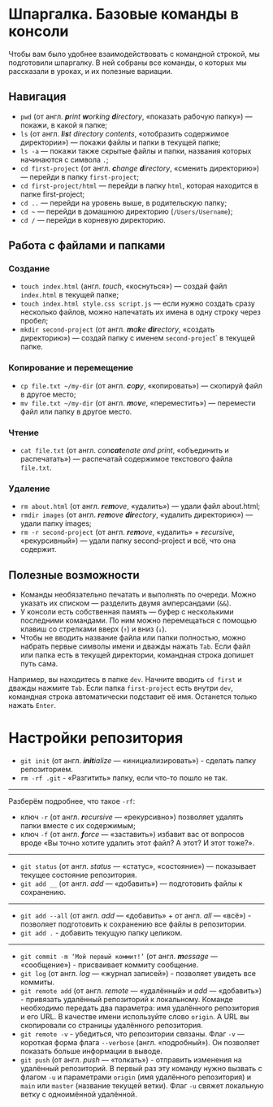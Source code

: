 # Шпаргалка. Базовые команды в консоли

Чтобы вам было удобнее взаимодействовать с командной строкой, мы подготовили шпаргалку. В ней собраны все команды, о которых мы рассказали в уроках, и их полезные вариации. 

## Навигация

* `pwd` (от англ. _**p**rint **w**orking **d**irectory_, «показать рабочую папку») — покажи, в какой я папке;
* `ls` (от англ. _**l**i**s**t directory contents_, «отобразить содержимое директории») — покажи файлы и папки в текущей папке;
* `ls -a` — покажи также скрытые файлы и папки, названия которых начинаются с символа `.`;
* `cd first-project` (от англ. _**c**hange **d**irectory_, «сменить директорию») — перейди в папку `first-project`;
* `cd first-project/html` — перейди в папку `html`, которая находится в папке first-project;
* `cd ..` — перейди на уровень выше, в родительскую папку;
* `cd ~` — перейди в домашнюю директорию (`/Users/Username`);
* `cd /` — перейди в корневую директорию.

## Работа с файлами и папками

### Создание

* `touch index.html` (англ. _touch_, «коснуться») — создай файл `index.html` в текущей папке;
* `touch index.html style.css script.js` — если нужно создать сразу несколько файлов, можно напечатать их имена в одну строку через пробел;
* `mkdir second-project` (от англ. _**m**a**k**e **dir**ectory_, «создать директорию») — создай папку с именем `second-projec`t` в текущей папке.

### Копирование и перемещение

* `cp file.txt ~/my-dir` (от англ. _**c**o**p**y_, «копировать») — скопируй файл в другое место;
* `mv file.txt ~/my-dir` (от англ. _**m**o**v**e_, «переместить») — перемести файл или папку в другое место.

### Чтение

* `cat file.txt` (от англ. _con**cat**enate and print_, «объединить и распечатать») — распечатай содержимое текстового файла `file.txt`.

### Удаление

* `rm about.html` (от англ. _**r**e**m**ove_, «удалить») — удали файл about.html;
* `rmdir images` (от англ. _**r**e**m**ove **dir**ectory_, «удалить директорию») — удали папку images;
* `rm -r second-project` (от англ. _**r**e**m**ove_, «удалить» + _**r**ecursive_, «рекурсивный») — удали папку second-project и всё, что она содержит.

## Полезные возможности

* Команды необязательно печатать и выполнять по очереди. Можно указать их списком — разделить двумя амперсандами (`&&`).
* У консоли есть собственная память — буфер с несколькими последними командами. По ним можно перемещаться с помощью клавиш со стрелками вверх (`↑`) и вниз (`↓`).
* Чтобы не вводить название файла или папки полностью, можно набрать первые символы имени и дважды нажать `Tab`. Если файл или папка есть в текущей директории, командная строка допишет путь сама.  

Например, вы находитесь в папке `dev`. Начните вводить `cd first` и дважды нажмите `Tab`. Если папка `first-project` есть внутри `dev`, командная строка автоматически подставит её имя. Останется только нажать `Enter`.

# Настройки репозитория

* `git init` (от англ. _**init**ialize_ — «инициализировать») - сделать папку репозиторием.
* `rm -rf .git` - «Разгитить» папку, если что-то пошло не так.
---
Разберём подробнее, что такое `-rf`:
- ключ `-r` (от англ. _**r**ecursive_ — «рекурсивно») позволяет удалять папки вместе с их содержимым;
- ключ `-f` (от англ. _**f**orce_ — «заставить») избавит вас от вопросов вроде «Вы точно хотите удалить этот файл? А этот? И этот тоже?».
---
* `git status` (от англ. _status_ — «статус», «состояние») — показывает текущее состояние репозитория.
* `git add __` (от англ. _add_ — «добавить») — подготовить файлы к сохранению.
---
- `git add --all` (от англ. _add_ — «добавить» + от англ. _all_ — «всё») - позволяет подготовить к сохранению все файлы в репозитории.
- `git add .` - добавить текущую папку целиком.
---
* `git commit -m ‘Мой первый коммит!’` (от англ. _**m**essage_ — «сообщение») - присваивает коммиту сообщение.
* `git log` (от англ. _log_ — «журнал записей») - позволяет увидеть все коммиты.
* `git remote add` (от англ. _remote_ — «удалённый» и _add_ — «добавить») - привязать удалённый репозиторий к локальному. Команде необходимо передать два параметра: имя удалённого репозитория и его URL. В качестве имени используйте слово `origin`. А URL вы скопировали со страницы удалённого репозитория.
* `git remote -v` - убедиться, что репозитории связаны. Флаг `-v` — короткая форма флага `--verbose` (англ. «подробный»). Он позволяет показать больше информации в выводе.
* `git push` (от англ. _push_ — «толкать») - отправить изменения на удалённый репозиторий. В первый раз эту команду нужно вызвать с флагом `-u` и параметрами `origin` (имя удалённого репозитория) и `main` или `master` (название текущей ветки). Флаг `-u` свяжет локальную ветку с одноимённой удалённой.

